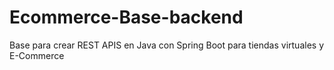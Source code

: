 # Ecommerce-Base-backend
Base para crear REST APIS en Java con Spring Boot para tiendas virtuales y E-Commerce

